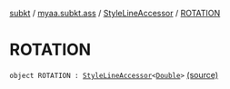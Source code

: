 [subkt](../../index.md) / [myaa.subkt.ass](../index.md) / [StyleLineAccessor](index.md) / [ROTATION](./-r-o-t-a-t-i-o-n.md)

# ROTATION

`object ROTATION : `[`StyleLineAccessor`](index.md)`<`[`Double`](https://kotlinlang.org/api/latest/jvm/stdlib/kotlin/-double/index.html)`>` [(source)](https://github.com/Myaamori/SubKt/blob/0.1.12/src/main/kotlin/myaa/subkt/ass/parser.kt#L515)